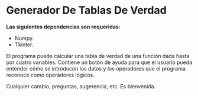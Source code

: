 # Generador De Tablas De Verdad
**Las siguientes dependencias son requeridas:**
* Numpy.
* Tkinter.


El programa puede calcular una tabla de verdad de una función dada hasta por cuatro variables.
Contiene un botón de ayuda para que el usuario pueda entender cómo se introducen los datos y los operadores que el programa reconoce como operadores lógicos.

Cualquier cambio, preguntas, sugerencia, etc. Es bienvenida.
